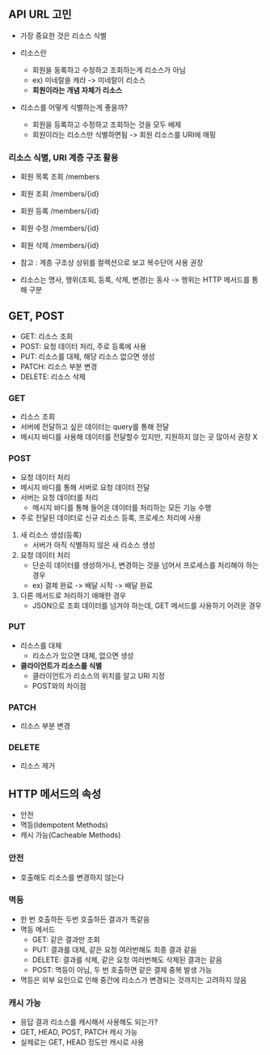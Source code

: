 ## API URL 고민
* 가장 중요한 것은 리소스 식별
* 리소스란
  * 회원을 동록하고 수정하고 조회하는게 리소스가 아님
  * ex) 미네랄을 캐라 -> 미네랄이 리소스
  * **회원이라는 개념 자체가 리소스**

* 리소스를 어떻게 식별하는게 좋을까?
  * 회원을 등록하고 수정하고 조회하는 것을 모두 배제
  * 회원이라는 리소스만 식별하면됨 -> 회원 리소스를 URI에 매핑

### 리소스 식별, URI 계층 구조 활용
* 회원 목록 조회 /members
* 회원 조회 /members/{id}
* 회원 등록 /members/{id}
* 회원 수정 /members/{id}
* 회원 삭제 /members/{id}
* 참고 : 계층 구조상 상위를 컬렉션으로 보고 복수단어 사용 권장 

* 리소스는 명사, 행위(조회, 등록, 삭제, 변경)는 동사 -> 행위는 HTTP 메서드를 통해 구분 

## GET, POST
* GET: 리소스 조회
* POST: 요청 데이터 처리, 주로 등록에 사용
* PUT: 리소스를 대체, 해당 리소스 없으면 생성
* PATCH: 리소스 부분 변경
* DELETE: 리소스 삭제

### GET
* 리소스 조회
* 서버에 전달하고 싶은 데이터는 query를 통해 전달
* 메시지 바디를 사용해 데이터를 전달할수 있지만, 지원하지 않는 곳 많아서 권장 X

### POST
* 요청 데이터 처리
* 메시지 바디를 통해 서버로 요청 데이터 전달
* 서버는 요청 데이터를 처리
  * 메시지 바디를 통해 들어온 데이터를 처리하는 모든 기능 수행
* 주로 전달된 데이터로 신규 리소스 등록, 프로세스 처리에 사용

1. 새 리소스 생성(등록)
   * 서버가 아직 식별하지 않은 새 리소스 생성
2. 요청 데이터 처리
   * 단순히 데이터를 생성하거나, 변경하는 것을 넘어서 프로세스를 처리해야 하는 경우
   * ex) 결제 완료 -> 배달 시작 -> 배달 완료
3. 다른 메서드로 처리하기 애매한 경우
   * JSON으로 조회 데이터를 넘겨야 하는데, GET 메서드를 사용하기 어려운 경우

### PUT
* 리소스를 대체
  * 리소스가 있으면 대체, 없으면 생성
* **클라이언트가 리소스를 식별**
  * 클라이언트가 리소스의 위치를 알고 URI 지정
  * POST와의 차이점

### PATCH
* 리소스 부분 변경

### DELETE 
* 리소스 제거

## HTTP 메서드의 속성
* 안전
* 멱등(Idempotent Methods)
* 캐시 가능(Cacheable Methods)

### 안전
* 호출해도 리소스를 변경하지 않는다

### 멱등
* 한 번 호출하든 두번 호출하든 결과가 똑같음
* 멱등 메서드
  * GET: 같은 결과만 조회
  * PUT: 결과를 대체, 같은 요청 여러번해도 최종 결과 같음
  * DELETE: 결과를 삭제, 같은 요청 여러번해도 삭제된 결과는 같음
  * POST: 멱등이 아님, 두 번 호출하면 같은 결제 중복 발생 가능
* 멱등은 외부 요인으로 인해 중간에 리소스가 변경되는 것까지는 고려하지 않음

### 캐시 가능
* 응답 결과 리소스를 캐시해서 사용해도 되는가?
* GET, HEAD, POST, PATCH 캐시 가능
* 실제로는 GET, HEAD 정도만 캐시로 사용